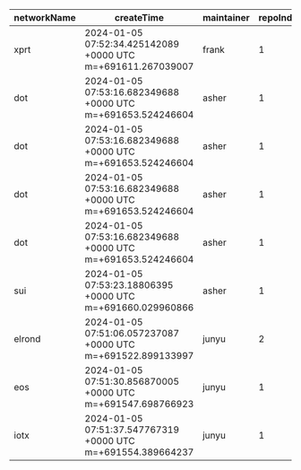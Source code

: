 | networkName | createTime                                                  | maintainer | repoIndex | repoURL                                                   | branchName | commitId1URL                                                                                              | commitId2URL                                                                                              | keyfile                                           | simpleCompareURL                                                                                                 | originCompareURL                                                                                                                                      |
| ----------- | ----------------------------------------------------------- | ---------- | --------- | --------------------------------------------------------- | ---------- | --------------------------------------------------------------------------------------------------------- | --------------------------------------------------------------------------------------------------------- | ------------------------------------------------- | ---------------------------------------------------------------------------------------------------------------- | ----------------------------------------------------------------------------------------------------------------------------------------------------- |
| xprt        | 2024-01-05 07:52:34.425142089 +0000 UTC m=+691611.267039007 | frank      | 1         | [link](https://github.com/persistenceOne/persistenceCore) | main       | [link](https://github.com/persistenceOne/persistenceCore/commit/f10c5734538086b57c61ae012cd1abf0e546de17) | [link](https://github.com/persistenceOne/persistenceCore/commit/33d65bcd04ef1dd80a81ccb05302beccc7c2da79) | ./app/fee_denom_whitelist_decorator.go            | [link](https://github.com/yushion-safulet/weekly-update/compare/xprt_main_1_f10c5734...xprt_main_1_33d65bcd)     | [link](https://github.com/persistenceOne/persistenceCore/compare/f10c5734538086b57c61ae012cd1abf0e546de17...33d65bcd04ef1dd80a81ccb05302beccc7c2da79) |
| dot         | 2024-01-05 07:53:16.682349688 +0000 UTC m=+691653.524246604 | asher      | 1         | [link](https://github.com/paritytech/polkadot-sdk)        | master     | [link](https://github.com/paritytech/polkadot-sdk/commit/ac7352efd3cdc12ca9ab1fbde071e8613f477c8b)        | [link](https://github.com/paritytech/polkadot-sdk/commit/19de1c96607f80ea1f55584c42e7050df08cb3e2)        | ./polkadot/primitives                             | [link](https://github.com/yushion-safulet/weekly-update/compare/dot_master_1_ac7352ef...dot_master_1_19de1c96)   | [link](https://github.com/paritytech/polkadot-sdk/compare/ac7352efd3cdc12ca9ab1fbde071e8613f477c8b...19de1c96607f80ea1f55584c42e7050df08cb3e2)        |
| dot         | 2024-01-05 07:53:16.682349688 +0000 UTC m=+691653.524246604 | asher      | 1         | [link](https://github.com/paritytech/polkadot-sdk)        | master     | [link](https://github.com/paritytech/polkadot-sdk/commit/ac7352efd3cdc12ca9ab1fbde071e8613f477c8b)        | [link](https://github.com/paritytech/polkadot-sdk/commit/19de1c96607f80ea1f55584c42e7050df08cb3e2)        | ./polkadot/runtime                                | [link](https://github.com/yushion-safulet/weekly-update/compare/dot_master_1_ac7352ef...dot_master_1_19de1c96)   | [link](https://github.com/paritytech/polkadot-sdk/compare/ac7352efd3cdc12ca9ab1fbde071e8613f477c8b...19de1c96607f80ea1f55584c42e7050df08cb3e2)        |
| dot         | 2024-01-05 07:53:16.682349688 +0000 UTC m=+691653.524246604 | asher      | 1         | [link](https://github.com/paritytech/polkadot-sdk)        | master     | [link](https://github.com/paritytech/polkadot-sdk/commit/ac7352efd3cdc12ca9ab1fbde071e8613f477c8b)        | [link](https://github.com/paritytech/polkadot-sdk/commit/19de1c96607f80ea1f55584c42e7050df08cb3e2)        | ./substrate/primitives                            | [link](https://github.com/yushion-safulet/weekly-update/compare/dot_master_1_ac7352ef...dot_master_1_19de1c96)   | [link](https://github.com/paritytech/polkadot-sdk/compare/ac7352efd3cdc12ca9ab1fbde071e8613f477c8b...19de1c96607f80ea1f55584c42e7050df08cb3e2)        |
| dot         | 2024-01-05 07:53:16.682349688 +0000 UTC m=+691653.524246604 | asher      | 1         | [link](https://github.com/paritytech/polkadot-sdk)        | master     | [link](https://github.com/paritytech/polkadot-sdk/commit/ac7352efd3cdc12ca9ab1fbde071e8613f477c8b)        | [link](https://github.com/paritytech/polkadot-sdk/commit/19de1c96607f80ea1f55584c42e7050df08cb3e2)        | ./substrate/frame                                 | [link](https://github.com/yushion-safulet/weekly-update/compare/dot_master_1_ac7352ef...dot_master_1_19de1c96)   | [link](https://github.com/paritytech/polkadot-sdk/compare/ac7352efd3cdc12ca9ab1fbde071e8613f477c8b...19de1c96607f80ea1f55584c42e7050df08cb3e2)        |
| sui         | 2024-01-05 07:53:23.18806395 +0000 UTC m=+691660.029960866  | asher      | 1         | [link](https://github.com/MystenLabs/su)                  | main       | [link](https://github.com/MystenLabs/sui/commit/33c18c808ff0b38dfdafd163bf714322501cfc0e)                 | [link](https://github.com/MystenLabs/sui/commit/e1877e98e3972bb1ad52b7fb9124e5c9475f7d69)                 | ./crates/sui-core/src                             | [link](https://github.com/yushion-safulet/weekly-update/compare/sui_main_1_33c18c80...sui_main_1_e1877e98)       | [link](https://github.com/MystenLabs/sui/compare/33c18c808ff0b38dfdafd163bf714322501cfc0e...e1877e98e3972bb1ad52b7fb9124e5c9475f7d69)                 |
| elrond      | 2024-01-05 07:51:06.057237087 +0000 UTC m=+691522.899133997 | junyu      | 2         | [link](https://github.com/multiversx/mx-chain-core-go)    | main       | [link](https://github.com/multiversx/mx-chain-core-go/commit/410adf2b1a7a2d9450f52b2bd160c71a2d9061f3)    | [link](https://github.com/multiversx/mx-chain-core-go/commit/32bcf83c2320b055e807b3eb6a85a981fcc478cd)    | ./data/api                                        | [link](https://github.com/yushion-safulet/weekly-update/compare/elrond_main_2_410adf2b...elrond_main_2_32bcf83c) | [link](https://github.com/multiversx/mx-chain-core-go/compare/410adf2b1a7a2d9450f52b2bd160c71a2d9061f3...32bcf83c2320b055e807b3eb6a85a981fcc478cd)    |
| eos         | 2024-01-05 07:51:30.856870005 +0000 UTC m=+691547.698766923 | junyu      | 1         | [link](https://github.com/AntelopeIO/leap)                | main       | [link](https://github.com/AntelopeIO/leap/commit/feede8c0ee595fea899dfef9811ef988dd9b5843)                | [link](https://github.com/AntelopeIO/leap/commit/96965434094d8d9a3808c7060061eadf5b632b8d)                | ./libraries/chain/include/eosio/chain             | [link](https://github.com/yushion-safulet/weekly-update/compare/eos_main_1_feede8c0...eos_main_1_96965434)       | [link](https://github.com/AntelopeIO/leap/compare/feede8c0ee595fea899dfef9811ef988dd9b5843...96965434094d8d9a3808c7060061eadf5b632b8d)                |
| iotx        | 2024-01-05 07:51:37.547767319 +0000 UTC m=+691554.389664237 | junyu      | 1         | [link](https://github.com/iotexproject/iotex-core)        | master     | [link](https://github.com/iotexproject/iotex-core/commit/ef7053a627a65593bc9e89c9bd8838cbc534d1d7)        | [link](https://github.com/iotexproject/iotex-core/commit/191a0accfad3d160bc91b9c6dff2b1d0f2b8e33c)        | ./action/protocol/staking/stakingpb/staking.proto | [link](https://github.com/yushion-safulet/weekly-update/compare/iotx_master_1_ef7053a6...iotx_master_1_191a0acc) | [link](https://github.com/iotexproject/iotex-core/compare/ef7053a627a65593bc9e89c9bd8838cbc534d1d7...191a0accfad3d160bc91b9c6dff2b1d0f2b8e33c)        |

